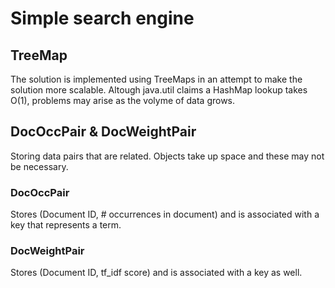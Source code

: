 # Simple search engine

## TreeMap

The solution is implemented using TreeMaps in an attempt to make
the solution more scalable. Altough java.util claims a HashMap lookup takes O(1),
problems may arise as the volyme of data grows.

## DocOccPair & DocWeightPair

Storing data pairs that are related.
Objects take up space and these may not be necessary.

### DocOccPair

Stores (Document ID, # occurrences in document) and is associated
with a key that represents a term.

### DocWeightPair

Stores (Document ID, tf_idf score) and is associated with a key as well.
